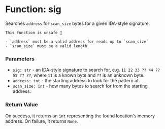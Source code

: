 # Function: sig

Searches `address` for `scan_size` bytes for a given IDA-style signature.

```admonish danger title=""
This function is unsafe 🐉

- `address` must be a valid address for reads up to `scan_size`
- `scan_size` must be a valid length
```

### Parameters
- `sig: str` - an IDA-style signature to search for, e.g. `11 22 33 ?? 44 ?? 55 ?? ??`, where `11` is a known byte and `??` is an unknown byte.
- `address: int` - the starting address to look for the pattern at.
- `scan_size: int` - how many bytes to search for from the starting address.

### Return Value
On success, it returns an `int` representing the found location's memory address. On failure, it returns `None`.

